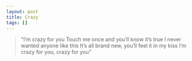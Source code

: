 ```yaml
---
layout: post
title: Crazy
tags: []
---
```

> 
> "I’m crazy for you
> Touch me once and you’ll know it’s true
> I never wanted anyone like this
> It’s all brand new, you’ll feel it in my kiss
> I’m crazy for you, crazy for you"
> 
